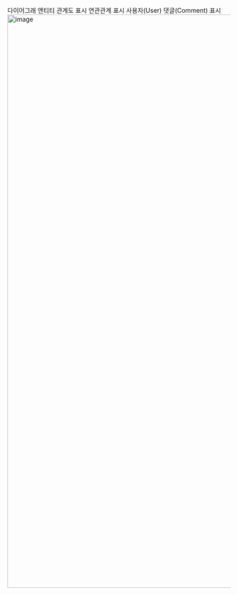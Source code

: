 다이어그래 앤티티 관계도 표시
연관관계 표시 사용자(User) 댓글(Comment) 표시 
<img width="1265" height="1295" alt="image" src="https://github.com/user-attachments/assets/01111e1f-747b-4287-96b8-dbce3c6cc5cf" />
